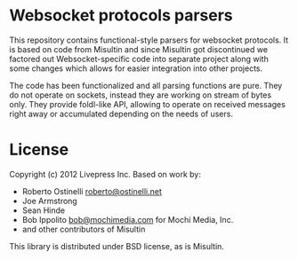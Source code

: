Websocket protocols parsers
===========================

This repository contains functional-style parsers for websocket
protocols. It is based on code from Misultin and since Misultin got
discontinued we factored out Websocket-specific code into separate
project along with some changes which allows for easier integration
into other projects.

The code has been functionalized and all parsing functions are
pure. They do not operate on sockets, instead they are working on
stream of bytes only. They provide foldl-like API, allowing to operate
on received messages right away or accumulated depending on the needs
of users.

License
=======

Copyright (c) 2012 Livepress Inc. Based on work by:

* Roberto Ostinelli <roberto@ostinelli.net>
* Joe Armstrong
* Sean Hinde
* Bob Ippolito <bob@mochimedia.com> for Mochi Media, Inc.
* and other contributors of Misultin

This library is distributed under BSD license, as is Misultin.
